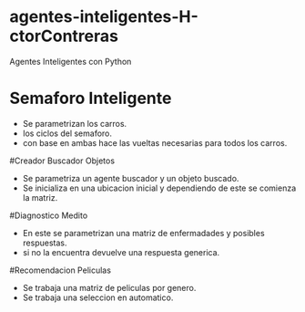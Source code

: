 # agentes-inteligentes-H-ctorContreras
Agentes Inteligentes con Python

# Semaforo Inteligente

* Se parametrizan los carros.
* los ciclos del semaforo.
* con base en ambas hace las vueltas necesarias para todos los carros.


#Creador Buscador Objetos

* Se parametriza un agente buscador y un objeto buscado.
* Se inicializa en una ubicacion inicial y dependiendo de este se comienza la matriz.

#Diagnostico Medito

* En este se parametrizan una matriz de enfermadades y posibles respuestas.
* si no la encuentra devuelve una respuesta generica. 


#Recomendacion Peliculas

* Se trabaja una matriz de peliculas por genero.
* Se trabaja una seleccion en automatico. 
